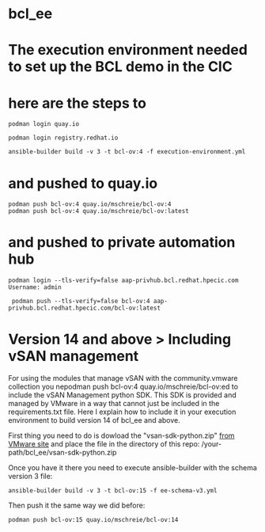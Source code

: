 # bcl_ee
# The execution environment needed to set up the BCL demo in the CIC
# here are the steps to
 ```
 podman login quay.io
 ```
 ```
 podman login registry.redhat.io
 ```
 ```
 ansible-builder build -v 3 -t bcl-ov:4 -f execution-environment.yml
 ```


# and pushed to quay.io
 ```
 podman push bcl-ov:4 quay.io/mschreie/bcl-ov:4
 podman push bcl-ov:4 quay.io/mschreie/bcl-ov:latest
 ```

# and pushed to private automation hub
 ```
 podman login --tls-verify=false aap-privhub.bcl.redhat.hpecic.com
 Username: admin
```
```
 podman push --tls-verify=false bcl-ov:4 aap-privhub.bcl.redhat.hpecic.com/bcl-ov:latest
 ```

# Version 14 and above > Including vSAN management 

For using the modules that manage vSAN with the community.vmware collection you nepodman push bcl-ov:4 quay.io/mschreie/bcl-ov:ed to include the vSAN Management python SDK. This SDK is provided and managed by VMware in a way that cannot just be included in the requirements.txt file. Here I explain how to include it in your execution environment to build version 14 of bcl_ee and above.

First thing you need to do is dowload the "vsan-sdk-python.zip" [from VMware site](https://developer.vmware.com/web/sdk/7.0%20U2/vsan-python) and place the file in the directory of this repo: /your-path/bcl_ee/vsan-sdk-python.zip

Once you have it there you need to execute ansible-builder with the schema version 3 file:

```
ansible-builder build -v 3 -t bcl-ov:15 -f ee-schema-v3.yml
```

Then push it the same way we did before:
```
podman push bcl-ov:15 quay.io/mschreie/bcl-ov:14
```